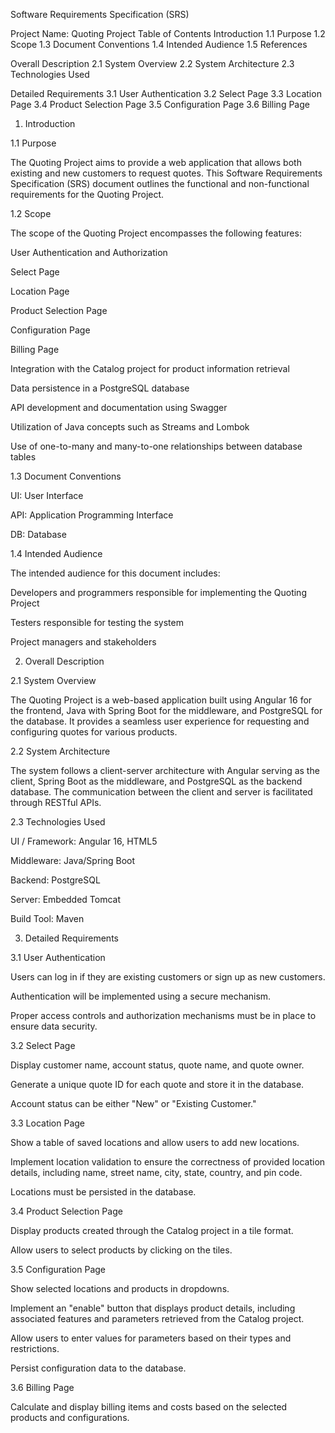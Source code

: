 Software Requirements Specification (SRS) 

Project Name: Quoting Project 
Table of Contents
Introduction
1.1 Purpose
1.2 Scope
1.3 Document Conventions
1.4 Intended Audience
1.5 References

Overall Description
2.1 System Overview
2.2 System Architecture
2.3 Technologies Used

Detailed Requirements
3.1 User Authentication
3.2 Select Page
3.3 Location Page
3.4 Product Selection Page
3.5 Configuration Page
3.6 Billing Page

1. Introduction 

1.1 Purpose 

The Quoting Project aims to provide a web application that allows both existing and new customers to request quotes. This Software Requirements Specification (SRS) document outlines the functional and non-functional requirements for the Quoting Project. 

1.2 Scope 

The scope of the Quoting Project encompasses the following features: 

User Authentication and Authorization 

Select Page 

Location Page 

Product Selection Page 

Configuration Page 

Billing Page 

Integration with the Catalog project for product information retrieval 

Data persistence in a PostgreSQL database 

API development and documentation using Swagger 

Utilization of Java concepts such as Streams and Lombok 

Use of one-to-many and many-to-one relationships between database tables 

1.3 Document Conventions 

UI: User Interface 

API: Application Programming Interface 

DB: Database 

1.4 Intended Audience 

The intended audience for this document includes: 

Developers and programmers responsible for implementing the Quoting Project 

Testers responsible for testing the system 

Project managers and stakeholders 

2. Overall Description 

2.1 System Overview 

The Quoting Project is a web-based application built using Angular 16 for the frontend, Java with Spring Boot for the middleware, and PostgreSQL for the database. It provides a seamless user experience for requesting and configuring quotes for various products. 

2.2 System Architecture 

The system follows a client-server architecture with Angular serving as the client, Spring Boot as the middleware, and PostgreSQL as the backend database. The communication between the client and server is facilitated through RESTful APIs. 

2.3 Technologies Used 

UI / Framework: Angular 16, HTML5 

Middleware: Java/Spring Boot 

Backend: PostgreSQL 

Server: Embedded Tomcat 

Build Tool: Maven 

3. Detailed Requirements 

3.1 User Authentication 

Users can log in if they are existing customers or sign up as new customers. 

Authentication will be implemented using a secure mechanism. 

Proper access controls and authorization mechanisms must be in place to ensure data security. 

3.2 Select Page 

Display customer name, account status, quote name, and quote owner. 

Generate a unique quote ID for each quote and store it in the database. 

Account status can be either "New" or "Existing Customer." 

3.3 Location Page 

Show a table of saved locations and allow users to add new locations. 

Implement location validation to ensure the correctness of provided location details, including name, street name, city, state, country, and pin code. 

Locations must be persisted in the database. 

3.4 Product Selection Page 

Display products created through the Catalog project in a tile format. 

Allow users to select products by clicking on the tiles. 

3.5 Configuration Page 

Show selected locations and products in dropdowns. 

Implement an "enable" button that displays product details, including associated features and parameters retrieved from the Catalog project. 

Allow users to enter values for parameters based on their types and restrictions. 

Persist configuration data to the database. 

3.6 Billing Page 

Calculate and display billing items and costs based on the selected products and configurations. 

 
